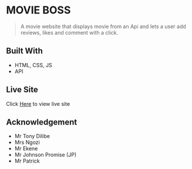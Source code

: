
# MOVIE BOSS

> A movie website that displays movie from an Api and lets a user add reviews, likes and comment with a click.

## Built With

- HTML, CSS, JS
- API


## Live Site

 Click [Here](https://bolowys33.github.io/MovieBoss-App/) to view live site

## Acknowledgement

-   Mr Tony Dilibe
-   Mrs Ngozi
-   Mr Ekene
-   Mr Johnson Promise (JP)
-   Mr Patrick


